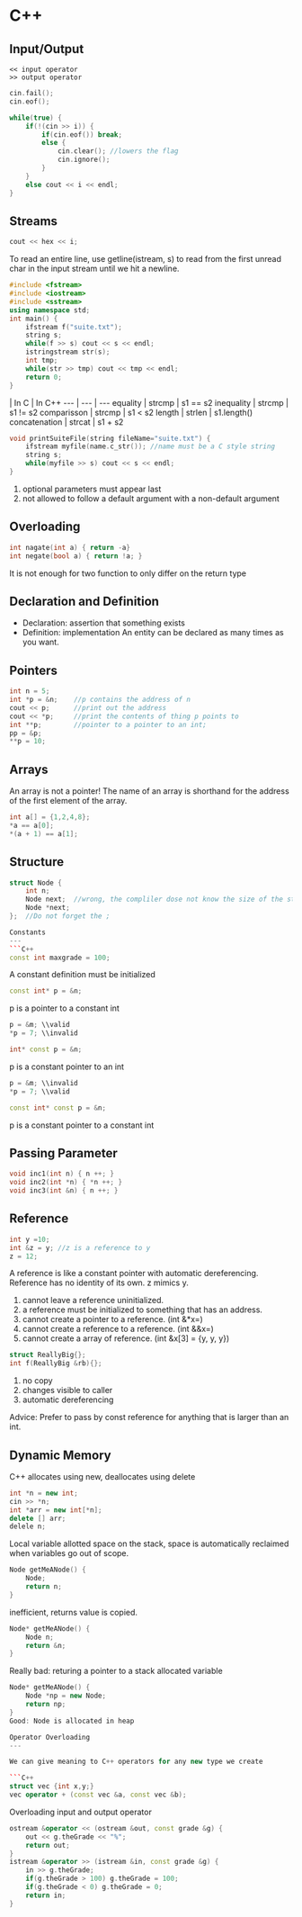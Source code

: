 C++
===

Input/Output
---

```
<< input operator
>> output operator
```
```C++
cin.fail();
cin.eof();
```
```C++
while(true) {
	if(!(cin >> i)) {
		if(cin.eof()) break;
		else {
			cin.clear(); //lowers the flag
			cin.ignore();
		}
	}
	else cout << i << endl;
}
```

Streams
---

```C++
cout << hex << i;
```

To read an entire line, use getline(istream, s) to read from the first unread char in the input stream until we hit a newline.

```C++
#include <fstream>
#include <iostream>
#include <sstream>
using namespace std;
int main() {
	ifstream f("suite.txt");
	string s;
	while(f >> s) cout << s << endl;
	istringstream str(s);
	int tmp;
	while(str >> tmp) cout << tmp << endl;
	return 0;
}
```

| In C | In C++
--- | --- | ---
equality | strcmp | s1 == s2
inequality | strcmp | s1 != s2
comparisson | strcmp | s1 < s2
length | strlen | s1.length()
concatenation | strcat | s1 + s2

```C++
void printSuiteFile(string fileName="suite.txt") {
	ifstream myfile(name.c_str()); //name must be a C style string
	string s;
	while(myfile >> s) cout << s << endl;
}
```

1. optional parameters must appear last
2. not allowed to follow a default argument with a non-default argument

Overloading
---
```C++
int nagate(int a) { return -a}
int negate(bool a) { return !a; }
```
It is not enough for two function to only differ on the return type

Declaration and Definition
---

* Declaration: assertion that something exists
* Definition: implementation
An entity can be declared as many times as you want.

Pointers
---

```C++
int n = 5;
int *p = &n;	//p contains the address of n
cout << p;		//print out the address
cout << *p;		//print the contents of thing p points to
int **p;		//pointer to a pointer to an int;
pp = &p;
**p = 10;
```

Arrays
---

An array is not a pointer! The name of an array is shorthand for the address of the first element of the array.

```C++
int a[] = {1,2,4,8};
*a == a[0];
*(a + 1) == a[1];
```

Structure
---
```C++
struct Node {
	int n;
	Node next;	//wrong, the compliler dose not know the size of the structure
	Node *next;
};	//Do not forget the ;

Constants
---
```C++
const int maxgrade = 100;
```

A constant definition must be initialized

```C++
const int* p = &n;
```
p is a pointer to a constant int
```c++
p = &m;	\\valid
*p = 7;	\\invalid
```

```C++
int* const p = &n;
```
p is a constant pointer to an int
```c++
p = &m;	\\invalid
*p = 7;	\\valid
```

```C++
const int* const p = &n;
```
p is a constant pointer to a constant int

Passing Parameter
---

```C++
void inc1(int n) { n ++; }
void inc2(int *n) { *n ++; }
void inc3(int &n) { n ++; }
```

Reference
---
```C++
int y =10;
int &z = y;	//z is a reference to y
z = 12;
```

A reference is like a constant pointer with automatic dereferencing. Reference has no identity of its own. z mimics y.

1. cannot leave a reference uninitialized.
2. a reference must be initialized to something that has an address.
3. cannot create a pointer to a reference. (int &*x=)
4. cannot create a reference to a reference. (int &&x=)
5. cannot create a array of reference. (int &x[3] = {y, y, y})

```C++
struct ReallyBig{};
int f(ReallyBig &rb){};
```

1. no copy
2. changes visible to caller
3. automatic dereferencing

Advice: Prefer to pass by const reference for anything that is larger than an int.

Dynamic Memory
---

C++ allocates using new, deallocates using delete

```C++
int *n = new int;
cin >> *n;
int *arr = new int[*n];
delete [] arr;
delele n;
```

Local variable allotted space on the stack, space is automatically reclaimed when variables go out of scope.

```C++
Node getMeANode() {
	Node;
	return n;
}
```
inefficient, returns value is copied.
```C++
Node* getMeANode() {
	Node n;
	return &n;
}
```
Really bad: returing a pointer to a stack allocated variable
```C++
Node* getMeANode() {
	Node *np = new Node;
	return np;
}
Good: Node is allocated in heap

Operator Overloading
---

We can give meaning to C++ operators for any new type we create

```C++
struct vec {int x,y;}
vec operator + (const vec &a, const vec &b);
```

Overloading input and output operator
```C++
ostream &operator << (ostream &out, const grade &g) {
	out << g.theGrade << "%";
	return out;
}
istream &operator >> (istream &in, const grade &g) {
	in >> g.theGrade;
	if(g.theGrade > 100) g.theGrade = 100;
	if(g.theGrade < 0) g.theGrade = 0;
	return in;
}
```
